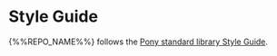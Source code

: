 # Style Guide

{%%REPO_NAME%%} follows the [Pony standard library Style Guide](https://github.com/ponylang/ponyc/blob/main/STYLE_GUIDE.md).
